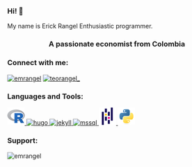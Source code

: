 ### Hi! 👋

My name is Erick Rangel
Enthusiastic programmer.

<h3 align="center">A passionate economist from Colombia </h3>

<h3 align="left">Connect with me:</h3>

<p align="left">
</p>

<a href="https://linkedin.com/in/emrangel" target="blank"><img align="center" src="https://raw.githubusercontent.com/rahuldkjain/github-profile-readme-generator/master/src/images/icons/Social/linked-in-alt.svg" alt="emrangel" height="30" width="40" /></a>
<a href="https://instagram.com/teorangel_" target="blank"><img align="center" src="https://raw.githubusercontent.com/rahuldkjain/github-profile-readme-generator/master/src/images/icons/Social/instagram.svg" alt="teorangel_" height="30" width="40" /></a>
</p>

<h3 align="left">Languages and Tools:</h3>
<p align="left"> <a href="https://www.rstudio.com/products/rstudio/" target="_blank" rel="noreferrer"> <img src="https://raw.githubusercontent.com/devicons/devicon/master/icons/r/r-original.svg" alt="cplusplus" width="40" height="40"/> <a href="https://gohugo.io/" target="_blank" rel="noreferrer"> <img src="https://api.iconify.design/logos-hugo.svg" alt="hugo" width="40" height="40"/> </a> <a href="https://jekyllrb.com/" target="_blank" rel="noreferrer"> <img src="https://www.vectorlogo.zone/logos/jekyllrb/jekyllrb-icon.svg" alt="jekyll" width="40" height="40"/> </a> <a href="https://www.microsoft.com/en-us/sql-server" target="_blank" rel="noreferrer"> <img src="https://www.svgrepo.com/show/303229/microsoft-sql-server-logo.svg" alt="mssql" width="40" height="40"/> </a> <a href="https://pandas.pydata.org/" target="_blank" rel="noreferrer"> <img src="https://raw.githubusercontent.com/devicons/devicon/2ae2a900d2f041da66e950e4d48052658d850630/icons/pandas/pandas-original.svg" alt="pandas" width="40" height="40"/> </a> <a href="https://www.python.org" target="_blank" rel="noreferrer"> <img src="https://raw.githubusercontent.com/devicons/devicon/master/icons/python/python-original.svg" alt="python" width="40" height="40"/> </a> </p>

<!--<p><img align="left" src="https://github-readme-stats.vercel.app/api/top-langs?username=emrangel&show_icons=true&locale=en&layout=compact" alt="emrangel" /></p>-->

<h3 align="left">Support:</h3>
<p><a href="https://www.buymeacoffee.com/emrangel"> <img align="left" src="https://cdn.buymeacoffee.com/buttons/v2/default-yellow.png" height="50" width="210" alt="emrangel" /></a></p><br><br>


